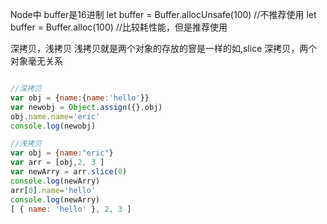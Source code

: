 Node中 buffer是16进制
let buffer = Buffer.allocUnsafe(100)
//不推荐使用
let buffer = Buffer.alloc(100)
//比较耗性能，但是推荐使用

深拷贝，浅拷贝
浅拷贝就是两个对象的存放的窨是一样的如,slice
深拷贝，两个对象毫无关系

```javascript

//深拷贝
var obj = {name:{name:'hello'}}
var newobj = Object.assign({},obj)
obj.name.name='eric'
console.log(newobj)

//浅拷贝
var obj = {name:"eric"}
var arr = [obj,2, 3 ]
var newArry = arr.slice(0)
console.log(newArry)
arr[0].name='hello'
console.log(newArry)
[ { name: 'hello' }, 2, 3 ]

```